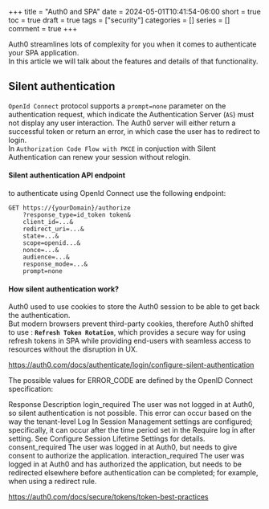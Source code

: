 +++
title = "Auth0 and SPA"
date = 2024-05-01T10:41:54-06:00
short = true
toc = true
draft = true
tags = ["security"]
categories = []
series = []
comment = true
+++

Auth0 streamlines lots of complexity for you when it comes to authenticate your SPA application.  
In this article we will talk about the features and details of that functionality.

## Silent authentication

`OpenId Connect` protocol supports a `prompt=none` parameter on the authentication request, which indicate the Authentication Server (`AS`) must not display any user interaction. The Auth0 server will either return a successful token or return an error, in which case the user has to redirect to login.  
In `Authorization Code Flow with PKCE` in conjuction with Silent Authentication can renew your session without relogin.  

#### Silent authentication API endpoint
to authenticate using OpenId Connect use the following endpoint:  

```http
GET https://{yourDomain}/authorize
    ?response_type=id_token token&
    client_id=...&
    redirect_uri=...&
    state=...&
    scope=openid...&
    nonce=...&
    audience=...&
    response_mode=...&
    prompt=none
```

#### How silent authentication work?

Auth0 used to use cookies to store the Auth0 session to be able to get back the authentication.  
But modern browsers prevent third-party cookies, therefore Auth0 shifted to use : **`Refresh Token Rotation`**, which provides a secure way for using refresh tokens in SPA while providing end-users with seamless access to resources without the disruption in UX.  

https://auth0.com/docs/authenticate/login/configure-silent-authentication

The possible values for ERROR_CODE are defined by the OpenID Connect specification:

Response	Description
login_required	The user was not logged in at Auth0, so silent authentication is not possible. This error can occur based on the way the tenant-level Log In Session Management settings are configured; specifically, it can occur after the time period set in the Require log in after setting. See Configure Session Lifetime Settings for details.
consent_required	The user was logged in at Auth0, but needs to give consent to authorize the application.
interaction_required	The user was logged in at Auth0 and has authorized the application, but needs to be redirected elsewhere before authentication can be completed; for example, when using a redirect rule.


https://auth0.com/docs/secure/tokens/token-best-practices